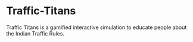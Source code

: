 # Traffic-Titans
Traffic Titans is a gamified interactive simulation to educate people about the Indian Traffic Rules.
